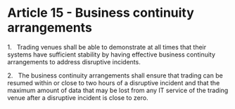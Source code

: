 # Article 15 - Business continuity arrangements


1.   Trading venues shall be able to demonstrate at all times that their systems have sufficient stability by having effective business continuity arrangements to address disruptive incidents.

2.   The business continuity arrangements shall ensure that trading can be resumed within or close to two hours of a disruptive incident and that the maximum amount of data that may be lost from any IT service of the trading venue after a disruptive incident is close to zero.
